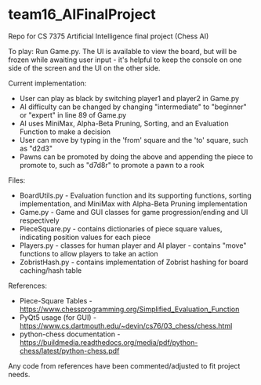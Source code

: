# team16_AIFinalProject
Repo for CS 7375 Artificial Intelligence final project (Chess AI)


To play: Run Game.py.  The UI is available to view the board, but will be frozen while awaiting user input - it's helpful to keep the console on one side of the screen and the UI on the other side.

Current implementation:
  - User can play as black by switching player1 and player2 in Game.py
  - AI difficulty can be changed by changing "intermediate" to "beginner" or "expert" in line 89 of Game.py
  - AI uses MiniMax, Alpha-Beta Pruning, Sorting, and an Evaluation Function to make a decision
  - User can move by typing in the 'from' square and the 'to' square, such as "d2d3"
  - Pawns can be promoted by doing the above and appending the piece to promote to, such as "d7d8r" to promote a pawn to a rook

Files:
  - BoardUtils.py - Evaluation function and its supporting functions, sorting implementation, and MiniMax with Alpha-Beta Pruning implementation
  - Game.py - Game and GUI classes for game progression/ending and UI respectively
  - PieceSquare.py - contains dictionaries of piece square values, indicating position values for each piece
  - Players.py - classes for human player and AI player - contains "move" functions to allow players to take an action
  - ZobristHash.py - contains implementation of Zobrist hashing for board caching/hash table

References:
  - Piece-Square Tables - https://www.chessprogramming.org/Simplified_Evaluation_Function
  - PyQt5 usage (for GUI) - https://www.cs.dartmouth.edu/~devin/cs76/03_chess/chess.html
  - python-chess documentation - https://buildmedia.readthedocs.org/media/pdf/python-chess/latest/python-chess.pdf

Any code from references have been commented/adjusted to fit project needs. 

